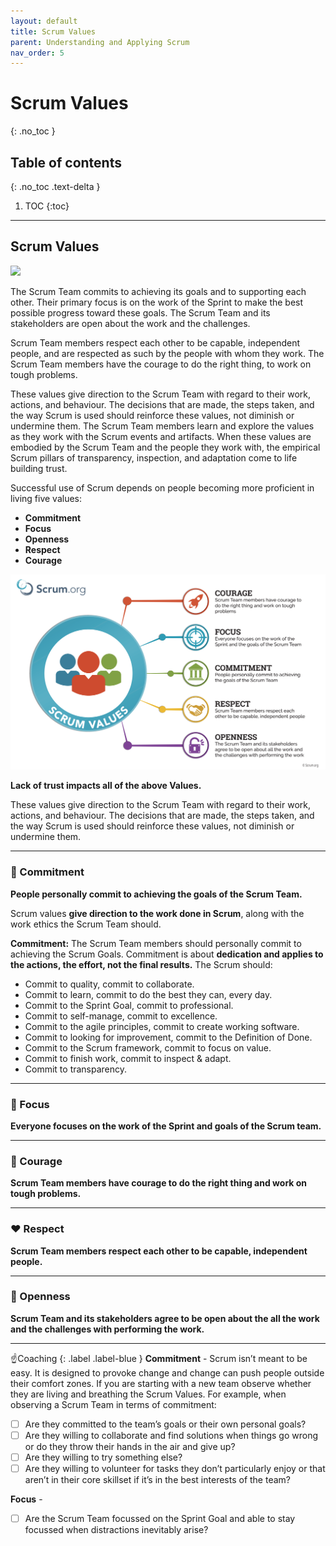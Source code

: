 ```yaml
---
layout: default
title: Scrum Values
parent: Understanding and Applying Scrum
nav_order: 5
---
```


# Scrum Values
{: .no_toc }

## Table of contents
{: .no_toc .text-delta }

1. TOC
{:toc}

---

## Scrum Values

<img src="/psm/docs/understanding-and-applying-scrum/assets/lists-63d25bd8.png">

The Scrum Team commits to achieving its goals and to supporting each other. Their primary focus is on the work of the Sprint to make the best possible progress toward these goals. The Scrum Team and its stakeholders are open about the work and the challenges.

Scrum Team members respect each other to be capable, independent people, and are respected as such by the people with whom they work. The Scrum Team members have the courage to do the right thing, to work on tough problems.

These values give direction to the Scrum Team with regard to their work, actions, and behaviour. The decisions that are made, the steps taken, and the way Scrum is used should reinforce these values, not diminish or undermine them. The Scrum Team members learn and explore the values as they work with the Scrum events and artifacts. When these values are embodied by the Scrum Team and the people they work with, the empirical Scrum pillars of transparency, inspection, and adaptation come to life building trust.

Successful use of Scrum depends on people becoming more proficient in living five values:
- **Commitment**
- **Focus**
- **Openness**
- **Respect**
- **Courage**

![](assets/scrum-values-412c2340.png)

**Lack of trust impacts all of the above Values.**

These values give direction to the Scrum Team with regard to their work, actions, and behaviour. The decisions that are made, the steps taken, and the way Scrum is used should reinforce these values, not diminish or undermine them.

---

### 🤝 Commitment

**People personally commit to achieving the goals of the Scrum Team.**

Scrum values **give direction to the work done in Scrum**, along with the work ethics the Scrum Team should.

**Commitment:** The Scrum Team members should personally commit to achieving the Scrum Goals. Commitment is about **dedication and applies to the actions, the effort, not the final results.** The Scrum should:

- Commit to quality, commit to collaborate.
- Commit to learn, commit to do the best they can, every day.
- Commit to the Sprint Goal, commit to professional.
- Commit to self-manage, commit to excellence.
- Commit to the agile principles, commit to create working software.
- Commit to looking for improvement, commit to the Definition of Done.
- Commit to the Scrum framework, commit to focus on value.
- Commit to finish work, commit to inspect & adapt.
- Commit to transparency.

---

### 🎯 Focus

**Everyone focuses on the work of the Sprint and goals of the Scrum team.**

---

### 🦁 Courage

**Scrum Team members have courage to do the right thing and work on tough problems.**

---

### ❤️ Respect

**Scrum Team members respect each other to be capable, independent people.**

---

### 🚪 Openness

**Scrum Team and its stakeholders agree to be open about the all the work and the challenges with performing the work.**

---

☝️Coaching
{: .label .label-blue }
**Commitment** - Scrum isn’t meant to be easy. It is designed to provoke change and change can push people outside their comfort zones. If you are starting with a new team observe whether they are living and breathing the Scrum Values. For example, when observing a Scrum Team in terms of commitment:

- [ ] Are they committed to the team’s goals or their own personal goals?
- [ ] Are they willing to collaborate and find solutions when things go wrong or do they throw their hands in the air and give up?
- [ ] Are they willing to try something else?
- [ ] Are they willing to volunteer for tasks they don’t particularly enjoy or that aren’t in their core skillset if it’s in the best interests of the team?

**Focus** -
- [ ] Are the Scrum Team focussed on the Sprint Goal and able to stay focussed when distractions inevitably arise?
